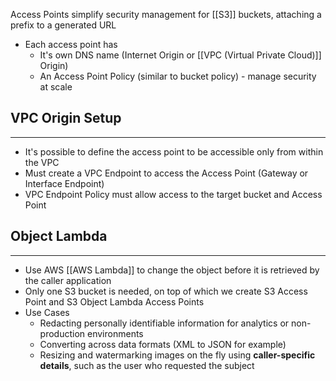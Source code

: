 Access Points simplify security management for [[S3]] buckets, attaching a prefix to a generated URL

- Each access point has
	- It's own DNS name (Internet Origin or [[VPC (Virtual Private Cloud)]] Origin)
	- An Access Point Policy (similar to bucket policy) - manage security at scale

## VPC Origin Setup
---
- It's possible to define the access point to be accessible only from within the VPC
- Must create a VPC Endpoint to access the Access Point (Gateway or Interface Endpoint)
- VPC Endpoint Policy must allow access to the target bucket and Access Point

## Object Lambda
---
- Use AWS [[AWS Lambda]] to change the object before it is retrieved by the caller application
- Only one S3 bucket is needed, on top of which we create S3 Access Point and S3 Object Lambda Access Points
- Use Cases
	- Redacting personally identifiable information for analytics or non-production environments
	- Converting across data formats (XML to JSON for example)
	- Resizing and watermarking images on the fly using __caller-specific details__, such as the user who requested the subject